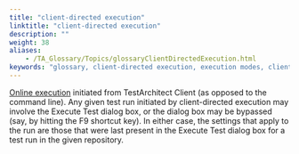 ```yaml
--- 
title: "client-directed execution"
linktitle: "client-directed execution"
description: ""
weight: 38
aliases: 
    - /TA_Glossary/Topics/glossaryClientDirectedExecution.html
keywords: "glossary, client-directed execution, execution modes, client-directed execution"
---
```


[Online execution](/TA_Glossary/Topics/glossaryOnlineExecution.html) initiated from TestArchitect Client \(as opposed to the command line\). Any given test run initiated by client-directed execution may involve the Execute Test dialog box, or the dialog box may be bypassed \(say, by hitting the F9 shortcut key\). In either case, the settings that apply to the run are those that were last present in the Execute Test dialog box for a test run in the given repository.

